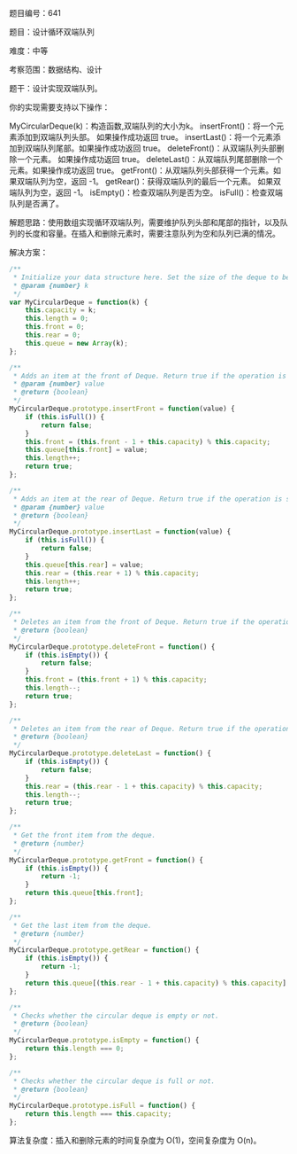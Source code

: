 题目编号：641

题目：设计循环双端队列

难度：中等

考察范围：数据结构、设计

题干：设计实现双端队列。

你的实现需要支持以下操作：

MyCircularDeque(k)：构造函数,双端队列的大小为k。
insertFront()：将一个元素添加到双端队列头部。 如果操作成功返回 true。
insertLast()：将一个元素添加到双端队列尾部。如果操作成功返回 true。
deleteFront()：从双端队列头部删除一个元素。 如果操作成功返回 true。
deleteLast()：从双端队列尾部删除一个元素。如果操作成功返回 true。
getFront()：从双端队列头部获得一个元素。如果双端队列为空，返回 -1。
getRear()：获得双端队列的最后一个元素。 如果双端队列为空，返回 -1。
isEmpty()：检查双端队列是否为空。
isFull()：检查双端队列是否满了。

解题思路：使用数组实现循环双端队列，需要维护队列头部和尾部的指针，以及队列的长度和容量。在插入和删除元素时，需要注意队列为空和队列已满的情况。

解决方案：

```javascript
/**
 * Initialize your data structure here. Set the size of the deque to be k.
 * @param {number} k
 */
var MyCircularDeque = function(k) {
    this.capacity = k;
    this.length = 0;
    this.front = 0;
    this.rear = 0;
    this.queue = new Array(k);
};

/**
 * Adds an item at the front of Deque. Return true if the operation is successful.
 * @param {number} value
 * @return {boolean}
 */
MyCircularDeque.prototype.insertFront = function(value) {
    if (this.isFull()) {
        return false;
    }
    this.front = (this.front - 1 + this.capacity) % this.capacity;
    this.queue[this.front] = value;
    this.length++;
    return true;
};

/**
 * Adds an item at the rear of Deque. Return true if the operation is successful.
 * @param {number} value
 * @return {boolean}
 */
MyCircularDeque.prototype.insertLast = function(value) {
    if (this.isFull()) {
        return false;
    }
    this.queue[this.rear] = value;
    this.rear = (this.rear + 1) % this.capacity;
    this.length++;
    return true;
};

/**
 * Deletes an item from the front of Deque. Return true if the operation is successful.
 * @return {boolean}
 */
MyCircularDeque.prototype.deleteFront = function() {
    if (this.isEmpty()) {
        return false;
    }
    this.front = (this.front + 1) % this.capacity;
    this.length--;
    return true;
};

/**
 * Deletes an item from the rear of Deque. Return true if the operation is successful.
 * @return {boolean}
 */
MyCircularDeque.prototype.deleteLast = function() {
    if (this.isEmpty()) {
        return false;
    }
    this.rear = (this.rear - 1 + this.capacity) % this.capacity;
    this.length--;
    return true;
};

/**
 * Get the front item from the deque.
 * @return {number}
 */
MyCircularDeque.prototype.getFront = function() {
    if (this.isEmpty()) {
        return -1;
    }
    return this.queue[this.front];
};

/**
 * Get the last item from the deque.
 * @return {number}
 */
MyCircularDeque.prototype.getRear = function() {
    if (this.isEmpty()) {
        return -1;
    }
    return this.queue[(this.rear - 1 + this.capacity) % this.capacity];
};

/**
 * Checks whether the circular deque is empty or not.
 * @return {boolean}
 */
MyCircularDeque.prototype.isEmpty = function() {
    return this.length === 0;
};

/**
 * Checks whether the circular deque is full or not.
 * @return {boolean}
 */
MyCircularDeque.prototype.isFull = function() {
    return this.length === this.capacity;
};
```

算法复杂度：插入和删除元素的时间复杂度为 O(1)，空间复杂度为 O(n)。